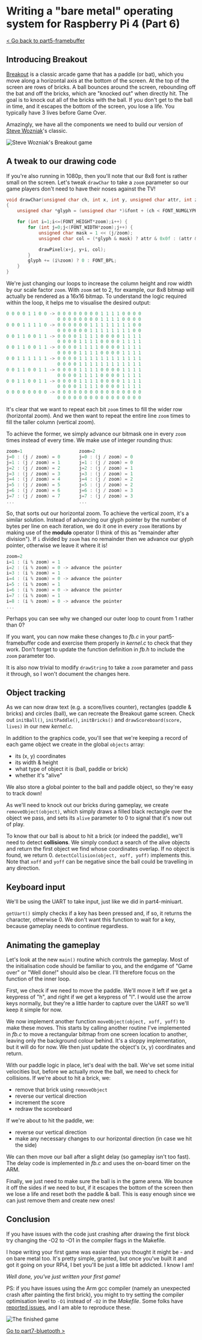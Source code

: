 Writing a "bare metal" operating system for Raspberry Pi 4 (Part 6)
===================================================================

[< Go back to part5-framebuffer](../part5-framebuffer)

Introducing Breakout
--------------------

[Breakout](https://www.gameinformer.com/b/features/archive/2015/10/09/how-steve-wozniak-s-breakout-defined-apple-s-future.aspx) is a classic arcade game that has a paddle (or bat), which you move along a horizontal axis at the bottom of the screen. At the top of the screen are rows of bricks. A ball bounces around the screen, rebounding off the bat and off the bricks, which are "knocked out" when directly hit. The goal is to knock out all of the bricks with the ball. If you don't get to the ball in time, and it escapes the bottom of the screen, you lose a life. You typically have 3 lives before Game Over.

Amazingly, we have all the components we need to build our version of [Steve Wozniak](https://en.wikipedia.org/wiki/Steve_Wozniak)'s classic.

![Steve Wozniak's Breakout game](images/6-breakout-wozniak.jpg)

A tweak to our drawing code
---------------------------

If you're also running in 1080p, then you'll note that our 8x8 font is rather small on the screen. Let's tweak `drawChar` to take a `zoom` parameter so our game players don't need to have their noses against the TV!

```c
void drawChar(unsigned char ch, int x, int y, unsigned char attr, int zoom)
{
    unsigned char *glyph = (unsigned char *)&font + (ch < FONT_NUMGLYPHS ? ch : 0) * FONT_BPG;

    for (int i=1;i<=(FONT_HEIGHT*zoom);i++) {
        for (int j=0;j<(FONT_WIDTH*zoom);j++) {
            unsigned char mask = 1 << (j/zoom);
            unsigned char col = (*glyph & mask) ? attr & 0x0f : (attr & 0xf0) >> 4;

            drawPixel(x+j, y+i, col);
        }
        glyph += (i%zoom) ? 0 : FONT_BPL;
    }
}
```

We're just changing our loops to increase the column height and row width by our scale factor `zoom`. With `zoom` set to 2, for example, our 8x8 bitmap will actually be rendered as a 16x16 bitmap. To understand the logic required within the loop, it helps me to visualise the desired output:

```c
0 0 0 0 1 1 0 0 -> 0 0 0 0 0 0 0 0 1 1 1 1 0 0 0 0 
                   0 0 0 0 0 0 0 0 1 1 1 1 0 0 0 0 
0 0 0 1 1 1 1 0 -> 0 0 0 0 0 0 1 1 1 1 1 1 1 1 0 0 
                   0 0 0 0 0 0 1 1 1 1 1 1 1 1 0 0 
0 0 1 1 0 0 1 1 -> 0 0 0 0 1 1 1 1 0 0 0 0 1 1 1 1 
                   0 0 0 0 1 1 1 1 0 0 0 0 1 1 1 1 
0 0 1 1 0 0 1 1 -> 0 0 0 0 1 1 1 1 0 0 0 0 1 1 1 1 
                   0 0 0 0 1 1 1 1 0 0 0 0 1 1 1 1 
0 0 1 1 1 1 1 1 -> 0 0 0 0 1 1 1 1 1 1 1 1 1 1 1 1
                   0 0 0 0 1 1 1 1 1 1 1 1 1 1 1 1
0 0 1 1 0 0 1 1 -> 0 0 0 0 1 1 1 1 0 0 0 0 1 1 1 1  
                   0 0 0 0 1 1 1 1 0 0 0 0 1 1 1 1  
0 0 1 1 0 0 1 1 -> 0 0 0 0 1 1 1 1 0 0 0 0 1 1 1 1  
                   0 0 0 0 1 1 1 1 0 0 0 0 1 1 1 1  
0 0 0 0 0 0 0 0 -> 0 0 0 0 0 0 0 0 0 0 0 0 0 0 0 0 
                   0 0 0 0 0 0 0 0 0 0 0 0 0 0 0 0 
```

It's clear that we want to repeat each bit `zoom` times to fill the wider row (horizontal zoom). And we then want to repeat the entire line `zoom` times to fill the taller column (vertical zoom).

To achieve the former, we simply advance our bitmask one in every `zoom` times instead of every time. We make use of integer rounding thus:

```c
zoom=1                     zoom=2
j=0 : (j / zoom) = 0       j=0 : (j / zoom) = 0
j=1 : (j / zoom) = 1       j=1 : (j / zoom) = 0
j=2 : (j / zoom) = 2       j=2 : (j / zoom) = 1
j=3 : (j / zoom) = 3       j=3 : (j / zoom) = 1
j=4 : (j / zoom) = 4       j=4 : (j / zoom) = 2
j=5 : (j / zoom) = 5       j=5 : (j / zoom) = 2
j=6 : (j / zoom) = 6       j=6 : (j / zoom) = 3
j=7 : (j / zoom) = 7       j=7 : (j / zoom) = 3
...                        ...
```

So, that sorts out our horizontal zoom. To achieve the vertical zoom, it's a similar solution. Instead of advancing our glyph pointer by the number of bytes per line on each iteration, we do it one in every `zoom` iterations by making use of the **modulo** operator (I think of this as "remainder after division"). If `i` divided by `zoom` has no remainder then we advance our glyph pointer, otherwise we leave it where it is!

```c
zoom=2
i=1 : (i % zoom) = 1
i=2 : (i % zoom) = 0 -> advance the pointer 
i=3 : (i % zoom) = 1
i=4 : (i % zoom) = 0 -> advance the pointer
i=5 : (i % zoom) = 1
i=6 : (i % zoom) = 0 -> advance the pointer
i=7 : (i % zoom) = 1
i=8 : (i % zoom) = 0 -> advance the pointer
...
```

Perhaps you can see why we changed our outer loop to count from 1 rather than 0?

If you want, you can now make these changes to _fb.c_ in your part5-framebuffer code and exercise them properly in _kernel.c_ to check that they work. Don't forget to update the function definition in _fb.h_ to include the `zoom` parameter too.

It is also now trivial to modify `drawString` to take a `zoom` parameter and pass it through, so I won't document the changes here.

Object tracking
---------------

As we can now draw text (e.g. a score/lives counter), rectangles (paddle & bricks) and circles (ball), we can recreate the Breakout game screen. Check out `initBall()`, `initPaddle()`, `initBricks()` and `drawScoreboard(score, lives)` in our new _kernel.c_.

In addition to the graphics code, you'll see that we're keeping a record of each game object we create in the global `objects` array:

 * its (x, y) coordinates
 * its width & height
 * what type of object it is (ball, paddle or brick)
 * whether it's "alive"

We also store a global pointer to the ball and paddle object, so they're easy to track down!

As we'll need to knock out our bricks during gameplay, we create `removeObject(object)`, which simply draws a filled black rectangle over the object we pass, and sets its `alive` parameter to 0 to signal that it's now out of play.

To know that our ball is about to hit a brick (or indeed the paddle), we'll need to detect **collisions**. We simply conduct a search of the alive objects and return the first object we find whose coordinates overlap. If no object is found, we return 0. `detectCollision(object, xoff, yoff)` implements this. Note that `xoff` and `yoff` can be negative since the ball could be travelling in any direction.

Keyboard input
--------------

We'll be using the UART to take input, just like we did in part4-miniuart.

`getUart()` simply checks if a key has been pressed and, if so, it returns the character, otherwise 0. We don't want this function to wait for a key, because gameplay needs to continue regardless.

Animating the gameplay
----------------------

Let's look at the new `main()` routine which controls the gameplay. Most of the initialisation code should be familiar to you, and the endgame of "Game over" or "Well done!" should also be clear. I'll therefore focus on the function of the inner loop.

First, we check if we need to move the paddle. We'll move it left if we get a keypress of "h", and right if we get a keypress of "l". I would use the arrow keys normally, but they're a little harder to capture over the UART so we'll keep it simple for now.

We now implement another function `moveObject(object, xoff, yoff)` to make these moves. This starts by calling another routine I've implemented in _fb.c_ to move a rectangular bitmap from one screen location to another, leaving only the background colour behind. It's a sloppy implementation, but it will do for now. We then just update the object's (x, y) coordinates and return.

With our paddle logic in place, let's deal with the ball. We've set some initial velocities but, before we actually move the ball, we need to check for collisions. If we're about to hit a brick, we:

 * remove that brick using `removeObject`
 * reverse our vertical direction
 * increment the score 
 * redraw the scoreboard

If we're about to hit the paddle, we:

 * reverse our vertical direction 
 * make any necessary changes to our horizontal direction (in case we hit the side)

We can then move our ball after a slight delay (so gameplay isn't too fast). The delay code is implemented in _fb.c_ and uses the on-board timer on the ARM.

Finally, we just need to make sure the ball is in the game arena. We bounce it off the sides if we need to but, if it escapes the bottom of the screen then we lose a life and reset both the paddle & ball. This is easy enough since we can just remove them and create new ones!

Conclusion
----------

If you have issues with the code just crashing after drawing the first block try changing the -O2 to -O1 in the compiler flags in the Makefile.

I hope writing your first game was easier than you thought it might be - and on bare metal too. It's pretty simple, granted, but once you've built it and got it going on your RPi4, I bet you'll be just a little bit addicted. I know I am!

_Well done, you've just written your first game!_

PS: if you have issues using the Arm gcc compiler (namely an unexpected crash after painting the first brick), you might to try setting the compiler optimisation level to `-O1` instead of `-O2` in the _Makefile_. Some folks have [reported issues](https://github.com/babbleberry/rpi4-osdev/issues/17), and I am able to reproduce these.

![The finished game](images/6-breakout-thefinishedgame.jpg)

[Go to part7-bluetooth >](../part7-bluetooth)
